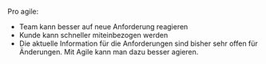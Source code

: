 Pro agile:
 - Team kann besser auf neue Anforderung reagieren
 - Kunde kann schneller miteinbezogen werden
 - Die aktuelle Information für die Anforderungen sind bisher sehr offen für Änderungen. Mit Agile kann man dazu besser agieren.